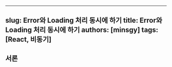 
---
slug: Error와 Loading 처리 동시에 하기
title: Error와 Loading 처리 동시에 하기
authors: [minsgy]
tags: [React, 비동기]
---

## 서론